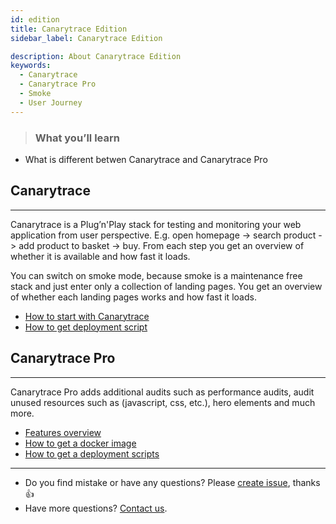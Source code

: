 ```yaml
---
id: edition
title: Canarytrace Edition
sidebar_label: Canarytrace Edition

description: About Canarytrace Edition
keywords:
  - Canarytrace
  - Canarytrace Pro
  - Smoke
  - User Journey
---
```


> ### What you’ll learn
- What is different betwen Canarytrace and Canarytrace Pro


## Canarytrace

---

Canarytrace is a Plug’n'Play stack for testing and monitoring your web application from user perspective. E.g. open homepage -> search product -> add product to basket -> buy. From each step you get an overview of whether it is available and how fast it loads.


You can switch on smoke mode, because smoke is a maintenance free stack and just enter only a collection of landing pages.
You get an overview of whether each landing pages  works and how fast it loads.


- [How to start with Canarytrace](/docs/canary/start)
- [How to get deployment script](/docs/guides/kubernetes#deploy-canarytrace-smoke)



## Canarytrace Pro

---

Canarytrace Pro adds additional audits such as performance audits, audit unused resources such as (javascript, css, etc.), hero elements and much more.
- [Features overview](/docs/features/overview)
- [How to get a docker image](/docs/features/docker#canarytrace-smoke-pro)
- [How to get a deployment scripts](/docs/guides/kubernetes#how-to-get-a-deployment-scripts)


---

- Do you find mistake or have any questions? Please [create issue](https://github.com/canarytrace/documentation/issues/new/choose), thanks 👍
- Have more questions? [Contact us](/docs/support/contactus).